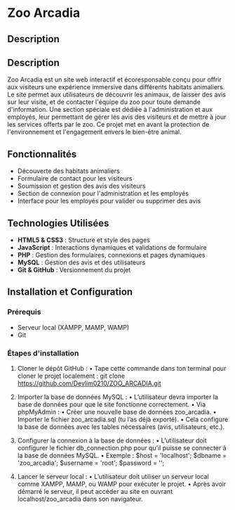 # Zoo Arcadia

## Description

## Description

Zoo Arcadia est un site web interactif et écoresponsable conçu pour offrir aux visiteurs une expérience immersive dans différents habitats animaliers. Le site permet aux utilisateurs de découvrir les animaux, de laisser des avis sur leur visite, et de contacter l'équipe du zoo pour toute demande d'information. Une section spéciale est dédiée à l'administration et aux employés, leur permettant de gérer les avis des visiteurs et de mettre à jour les services offerts par le zoo. Ce projet met en avant la protection de l'environnement et l'engagement envers le bien-être animal.

## Fonctionnalités

- Découverte des habitats animaliers
- Formulaire de contact pour les visiteurs
- Soumission et gestion des avis des visiteurs
- Section de connexion pour l'administration et les employés
- Interface pour les employés pour valider ou supprimer des avis

## Technologies Utilisées

- **HTML5 & CSS3** : Structure et style des pages
- **JavaScript** : Interactions dynamiques et validations de formulaire
- **PHP** : Gestion des formulaires, connexions et pages dynamiques
- **MySQL** : Gestion des avis et des utilisateurs
- **Git & GitHub** : Versionnement du projet

## Installation et Configuration

### Prérequis

- Serveur local (XAMPP, MAMP, WAMP)
- Git

### Étapes d'installation

1. Cloner le dépôt GitHub :
   • Tape cette commande dans ton terminal pour cloner le projet localement :
   git clone https://github.com/Devlim0210/ZOO_ARCADIA.git

2. Importer la base de données MySQL :
   • L’utilisateur devra importer la base de données pour que le site fonctionne correctement.
   • Via phpMyAdmin :
   • Créer une nouvelle base de données zoo_arcadia.
   • Importer le fichier zoo_arcadia.sql (tu l’as déjà exporté).
   • Cela configure la base de données avec les tables nécessaires (avis, utilisateurs, etc.).
3. Configurer la connexion à la base de données :
   • L’utilisateur doit configurer le fichier db_connection.php pour qu’il puisse se connecter à la base de données MySQL.
   • Exemple :
   $host = 'localhost';
    $dbname = 'zoo_arcadia';
   $username = 'root';
   $password = '';
4. Lancer le serveur local :
   • L’utilisateur doit utiliser un serveur local comme XAMPP, MAMP, ou WAMP pour exécuter le projet.
   • Après avoir démarré le serveur, il peut accéder au site en ouvrant localhost/zoo_arcadia dans son navigateur.
